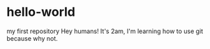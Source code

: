# hello-world
my first repository 
Hey humans!
It's 2am, I'm learning how to use git because why not.
